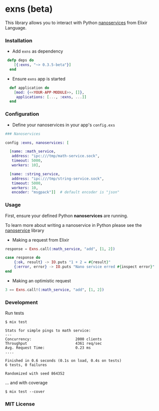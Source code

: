 exns (beta)
===========

This library allows you to interact with Python [nanoservices](https://github.com/walkr/nanoservice) from Elixir Language.


### Installation

* Add `exns` as dependency


```elixir
 defp deps do
    [{:exns, "~> 0.3.5-beta"}]
  end
```

* Ensure `exns` app is started

```elixir
  def application do
    [mod: {<<YOUR-APP-MODULE>>, []},
     applications: [..., :exns, ...]]
  end
```

### Configuration


* Define your nanoservices in your app's `config.exs`

```elixir
### Nanoservices

config :exns, nanoservices: [

  [name: :math_service,
   address: "ipc:///tmp/math-service.sock",
   timeout: 5000,
   workers: 10],

  [name: :string_service,
   address: "ipc:///tmp/string-service.sock",
   timeout: 5000,
   workers: 10,
   encoder: "msgpack"]]  # default encoder is "json"
```


### Usage

First, ensure your defined Python **nanoservices** are running.

To learn more about writing a nanoservice in Python please see the [nanoservice](https://github.com/walkr/nanoservice) library

* Making a request from Elixir

```elixir
response = Exns.call(:math_service, "add", [1, 2])

case response do
	{:ok, result} -> IO.puts "1 + 2 = #{result}"
	{:error, error} -> IO.puts "Nano service erred #{inspect error}"
end
```

* Making an optimistic request

```elixir
3 == Exns.call!(:math_service, "add", [1, 2])
```


### Development

Run tests
```
$ mix test

Stats for simple pings to math service:
---
Concurrency:                    2000 clients
Throughput                      4361 req/sec
Avg. Request Time:              0.23 ms
....

Finished in 0.6 seconds (0.1s on load, 0.4s on tests)
6 tests, 0 failures

Randomized with seed 864352
```

... and with coverage

```
$ mix test --cover
```


### MIT License
